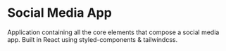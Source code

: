 <h1>Social Media App</h1>
<p>Application containing all the core elements that compose a social media app. Built in React using styled-components & tailwindcss.</p>

